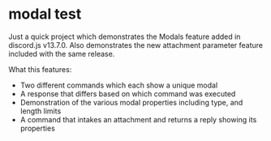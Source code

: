 # modal test
Just a quick project which demonstrates the Modals feature added in discord.js v13.7.0. Also demonstrates the new attachment parameter feature included with the same release.

What this features:
- Two different commands which each show a unique modal
- A response that differs based on which command was executed
- Demonstration of the various modal properties including type, and length limits
- A command that intakes an attachment and returns a reply showing its properties